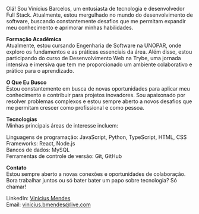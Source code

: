 Olá! Sou Vinícius Barcelos, um entusiasta de tecnologia e desenvolvedor Full Stack. 
Atualmente, estou mergulhado no mundo do desenvolvimento de software, buscando constantemente desafios que me permitam expandir meu conhecimento e aprimorar minhas habilidades.

<b>Formação Acadêmica</b> <br>
Atualmente, estou cursando Engenharia de Software na UNOPAR, onde exploro os fundamentos e as práticas essenciais da área. 
Além disso, estou participando do curso de Desenvolvimento Web na Trybe, uma jornada intensiva e imersiva que tem me proporcionado um ambiente colaborativo e prático para o aprendizado.

<b> O Que Eu Busco </b> <br>
Estou constantemente em busca de novas oportunidades para aplicar meu conhecimento e contribuir para projetos inovadores. 
Sou apaixonado por resolver problemas complexos e estou sempre aberto a novos desafios que me permitam crescer como profissional e como pessoa.

<b> Tecnologias </b> <br>
Minhas principais áreas de interesse incluem:

Linguagens de programação: JavaScript, Python, TypeScript, HTML, CSS<br>
Frameworks: React, Node.js<br>
Bancos de dados: MySQL<br>
Ferramentas de controle de versão: Git, GitHub<br>

<b> Contato </b> <br>
Estou sempre aberto a novas conexões e oportunidades de colaboração. Bora trabalhar juntos ou só bater bater um papo sobre tecnologia? Só chamar!

LinkedIn: <a href="https://www.linkedin.com/in/viniciusbmendes/" target="_blank">Vinicius Mendes</a> <br>
Email: vinicius.bmendes@live.com

<!--
**viniciusbmendes/viniciusbmendes** is a ✨ _special_ ✨ repository because its `README.md` (this file) appears on your GitHub profile.

Here are some ideas to get you started:

- 🔭 I’m currently working on ...
- 🌱 I’m currently learning ...
- 👯 I’m looking to collaborate on ...
- 🤔 I’m looking for help with ...
- 💬 Ask me about ...
- 📫 How to reach me: ...
- 😄 Pronouns: ...
- ⚡ Fun fact: ...
-->
